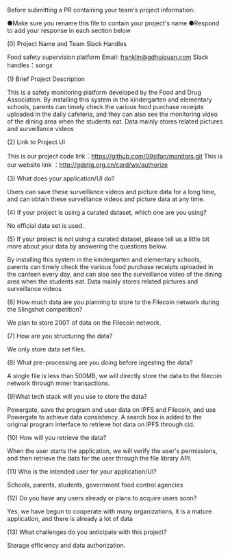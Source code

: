 Before submitting a PR containing your team's project information:

●Make sure you rename this file to contain your project's name
●Respond to add your response in each section below

(0) Project Name and Team Slack Handles

Food safety supervision platform
Email: franklin@gdhuiquan.com
Slack handles：songx

(1) Brief Project Description

This is a safety monitoring platform developed by the Food and Drug Association. By installing this system in the kindergarten and elementary schools, parents can timely check the various food purchase receipts uploaded in the daily cafeteria, and they can also see the monitoring video of the dining area when the students eat. Data mainly stores related pictures and surveillance videos

(2) Link to Project UI

This is our project code link：https://github.com/09slfan/monitors.git
This is our website link ：http://gdstjg.org.cn/card/wx/authorize

(3) What does your application/UI do?

Users can save these surveillance videos and picture data for a long time, and can obtain these surveillance videos and picture data at any time.

(4) If your project is using a curated dataset, which one are you using?

No official data set is used.

(5) If your project is not using a curated dataset, please tell us a little bit more about your data by answering the questions below.

By installing this system in the kindergarten and elementary schools, parents can timely check the various food purchase receipts uploaded in the canteen every day, and can also see the surveillance video of the dining area when the students eat. Data mainly stores related pictures and surveillance videos

(6) How much data are you planning to store to the Filecoin network during the Slingshot competition?

We plan to store 200T of data on the Filecoin network.

(7) How are you structuring the data?

We only store data set files.

(8) What pre-processing are you doing before ingesting the data?

A single file is less than 500MB, we will directly store the data to the filecoin network through miner transactions.

(9)What tech stack will you use to store the data?

Powergate, save the program and user data on IPFS and Filecoin, and use Powergate to achieve data consistency. A search box is added to the original program interface to retrieve hot data on IPFS through cid.

(10) How will you retrieve the data?

When the user starts the application, we will verify the user's permissions, and then retrieve the data for the user through the file library API.

(11) Who is the intended user for your application/UI?

Schools, parents, students, government food control agencies

(12) Do you have any users already or plans to acquire users soon?

Yes, we have begun to cooperate with many organizations, it is a mature application, and there is already a lot of data

(13) What challenges do you anticipate with this project?

Storage efficiency and data authorization.

